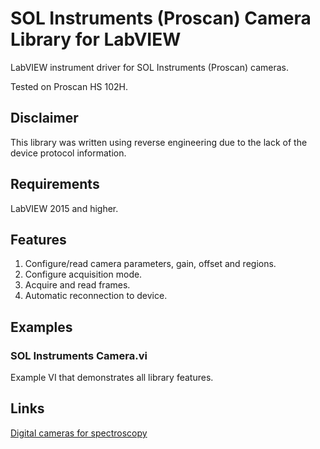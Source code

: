 # SOL Instruments (Proscan) Camera Library for LabVIEW
LabVIEW instrument driver for SOL Instruments (Proscan) cameras.

Tested on Proscan HS 102H.

## Disclaimer
This library was written using reverse engineering due to the lack of the device protocol information.

## Requirements
LabVIEW 2015 and higher.

## Features
1. Configure/read camera parameters, gain, offset and regions.
2. Configure acquisition mode.
3. Acquire and read frames.
4. Automatic reconnection to device.

## Examples
### SOL Instruments Camera.vi
Example VI that demonstrates all library features.

## Links
[Digital cameras for spectroscopy](https://solinstruments.com/en/products/spectroscopy/digital-cameras/)
